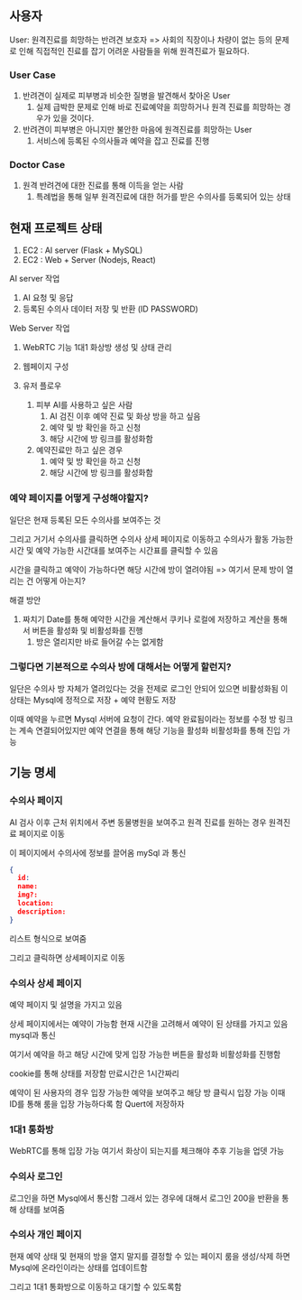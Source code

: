 ## 사용자
User: 원격진료를 희망하는 반려견 보호자
=>  사회의 직장이나 차량이 없는 등의 문제로 인해 직접적인 진료를 잡기 어려운 사람들을 위해 원격진료가 필요하다.

### User Case
1. 반려견이 실제로 피부병과 비슷한 질병을 발견해서 찾아온 User
	1. 실제 급박한 문제로 인해 바로 진료예약을 희망하거나 원격 진료를 희망하는 경우가 있을 것이다.
2. 반려견이 피부병은 아니지만 불안한 마음에 원격진료를 희망하는 User
	1. 서비스에 등록된 수의사들과 예약을 잡고 진료를 진행


### Doctor Case
1. 원격 반려견에 대한 진료를 통해 이득을 얻는 사람
	1.  특례법을 통해 일부 원격진료에 대한 허가를 받은 수의사를 등록되어 있는 상태



## 현재 프로젝트 상태

1. EC2 : AI server (Flask + MySQL)
2. EC2 : Web + Server (Nodejs, React) 


AI server 작업
1. AI 요청 및 응답
2. 등록된 수의사 데이터 저장 및 반환 (ID PASSWORD)


Web Server 작업
1. WebRTC 기능 1대1 화상방 생성 및 상태 관리
2. 웹페이지 구성



1. 유저 플로우
	1. 피부 AI를 사용하고 싶은 사람
		1. AI 검진 이후 예약 진료 및 화상 방을 하고 싶음
		2. 예약 및 방 확인을 하고 신청
		3. 해당 시간에 방 링크를 활성화함
	2. 예약진료만 하고 싶은 경우
		1. 예약 및 방 확인을 하고 신청
		2. 해당 시간에 방 링크를 활성화함


### 예약 페이지를 어떻게 구성해야할지?

일단은 현재 등록된 모든 수의사를 보여주는 것

그리고 거기서 수의사를 클릭하면 수의사 상세 페이지로 이동하고 수의사가 활동 가능한 시간 및 예약 가능한 시간대를 보여주는 시간표를 클릭할 수 있음

시간을 클릭하고 예약이 가능하다면 해당 시간에 방이 열려야됨
=> 여기서 문제 방이 열리는 건 어떻게 아는지?

해결 방안
1. 짜치기  Date를 통해 예약한 시간을 계산해서 쿠키나 로컬에 저장하고 계산을 통해서 버튼을 활성화 및 비활성화를 진행
	1. 방은 열리지만 바로 들어갈 수는 없게함

### 그렇다면 기본적으로 수의사 방에 대해서는 어떻게 할런지?

일단은 수의사 방 자체가 열려있다는 것을 전제로 로그인 안되어 있으면 비활성화됨 이 상태는 Mysql에 정적으로 저장 + 예약 현황도 저장

이때 예약을 누르면 Mysql 서버에 요청이 간다. 예약 완료됨이라는 정보를 수정
방 링크는 계속 연결되어있지만 예약 연결을 통해 해당 기능을 활성화 비활성화를 통해 진입 가능

## 기능 명세
### 수의사 페이지
AI 검사 이후 근처 위치에서 주변 동물병원을 보여주고
원격 진료를 원하는 경우 원격진료 페이지로 이동

이 페이지에서 수의사에 정보를 끌어옴 mySql 과 통신
```json
{
  id: 
  name: 
  img?:
  location:
  description:
}
```

리스트 형식으로 보여줌

그리고 클릭하면 상세페이지로 이동

### 수의사 상세 페이지
예약 페이지 및 설명을 가지고 있음

상세 페이지에서는 예약이 가능함 현재 시간을 고려해서 예약이 된 상태를 가지고 있음 mysql과 통신

여기서 예약을 하고 해당 시간에 맞게 입장 가능한 버튼을 활성화 비활성화를 진행함

cookie를 통해 상태를 저장함 만료시간은 1시간짜리

예약이 된 사용자의 경우 입장 가능한 예약을 보여주고 해당 방 클릭시 입장 가능 이때 ID를 통해 룸을 입장 가능하다록 함 Quert에 저장하자


### 1대1 통화방
WebRTC를 통해 입장 가능 여기서 화상이 되는지를 체크해야 추후 기능을 업뎃 가능

### 수의사 로그인
로그인을 하면 Mysql에서 통신함 그래서 있는 경우에 대해서 로그인 200을 반환을 통해 상태를 보여줌

### 수의사 개인 페이지
현재 예약 상태 및 현재의 방을 열지 말지를 결정할 수 있는 페이지
룸을 생성/삭제 하면 Mysql에 온라인이라는 상태를 업데이트함

그리고 1대1 통화방으로 이동하고 대기할 수 있도록함













